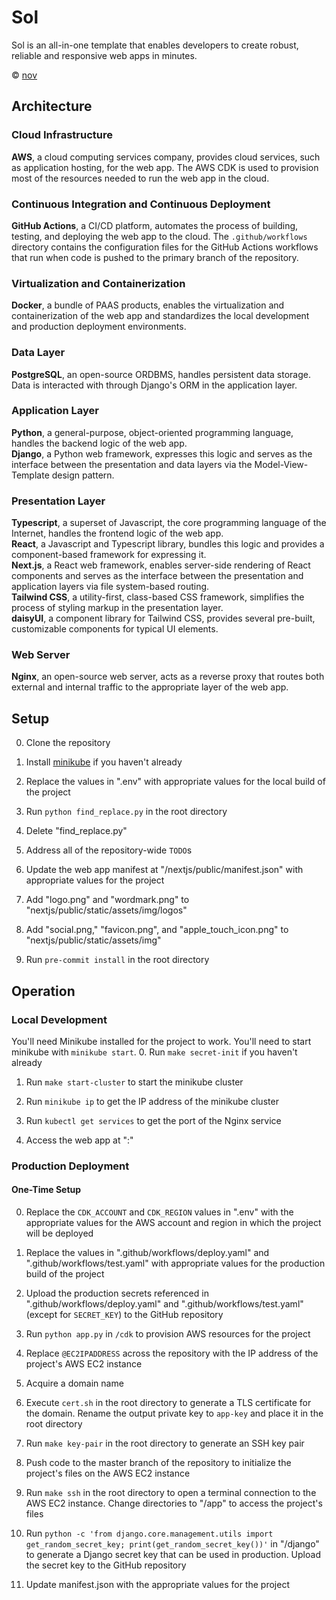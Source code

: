 # Sol

Sol is an all-in-one template that enables developers to create robust, reliable and responsive web apps in minutes.

© [nov](https://github.com/nov-solutions)

## Architecture

### Cloud Infrastructure

**AWS**, a cloud computing services company, provides cloud services, such as application hosting, for the web app. The AWS CDK is used to provision most of the resources needed to run the web app in the cloud.

### Continuous Integration and Continuous Deployment

**GitHub Actions**, a CI/CD platform, automates the process of building, testing, and deploying the web app to the cloud. The `.github/workflows` directory contains the configuration files for the GitHub Actions workflows that run when code is pushed to the primary branch of the repository.

### Virtualization and Containerization

**Docker**, a bundle of PAAS products, enables the virtualization and containerization of the web app and standardizes the local development and production deployment environments.

### Data Layer

**PostgreSQL**, an open-source ORDBMS, handles persistent data storage.\
Data is interacted with through Django's ORM in the application layer.

### Application Layer

**Python**, a general-purpose, object-oriented programming language, handles the backend logic of the web app.\
**Django**, a Python web framework, expresses this logic and serves as the interface between the presentation and data layers via the Model-View-Template design pattern.

### Presentation Layer

**Typescript**, a superset of Javascript, the core programming language of the Internet, handles the frontend logic of the web app.\
**React**, a Javascript and Typescript library, bundles this logic and provides a component-based framework for expressing it.\
**Next.js**, a React web framework, enables server-side rendering of React components and serves as the interface between the presentation and application layers via file system-based routing.\
**Tailwind CSS**, a utility-first, class-based CSS framework, simplifies the process of styling markup in the presentation layer.\
**daisyUI**, a component library for Tailwind CSS, provides several pre-built, customizable components for typical UI elements.

### Web Server

**Nginx**, an open-source web server, acts as a reverse proxy that routes both external and internal traffic to the appropriate layer of the web app.

## Setup

0. Clone the repository

1. Install [minikube](https://minikube.sigs.k8s.io/docs/start/) if you haven't already

2. Replace the values in ".env" with appropriate values for the local build of the project

3. Run `python find_replace.py` in the root directory

4. Delete "find_replace.py"

5. Address all of the repository-wide `TODO`s

6. Update the web app manifest at "/nextjs/public/manifest.json" with appropriate values for the project

7. Add "logo.png" and "wordmark.png" to "nextjs/public/static/assets/img/logos"

8. Add "social.png," "favicon.png", and "apple_touch_icon.png" to "nextjs/public/static/assets/img"

9. Run `pre-commit install` in the root directory

## Operation

### Local Development

You'll need Minikube installed for the project to work. You'll need to start minikube with `minikube start`. 0. Run `make secret-init` if you haven't already

1. Run `make start-cluster` to start the minikube cluster

2. Run `minikube ip` to get the IP address of the minikube cluster

3. Run `kubectl get services` to get the port of the Nginx service

4. Access the web app at "<minikube-ip>:<nginx-port>"

### Production Deployment

#### One-Time Setup

0. Replace the `CDK_ACCOUNT` and `CDK_REGION` values in ".env" with the appropriate values for the AWS account and region in which the project will be deployed

1. Replace the values in ".github/workflows/deploy.yaml" and ".github/workflows/test.yaml" with appropriate values for the production build of the project

2. Upload the production secrets referenced in ".github/workflows/deploy.yaml" and ".github/workflows/test.yaml" (except for `SECRET_KEY`) to the GitHub repository

3. Run `python app.py` in `/cdk` to provision AWS resources for the project

4. Replace `@EC2IPADDRESS` across the repository with the IP address of the project's AWS EC2 instance

5. Acquire a domain name

6. Execute `cert.sh` in the root directory to generate a TLS certificate for the domain. Rename the output private key to `app-key` and place it in the root directory

7. Run `make key-pair` in the root directory to generate an SSH key pair

8. Push code to the master branch of the repository to initialize the project's files on the AWS EC2 instance

9. Run `make ssh` in the root directory to open a terminal connection to the AWS EC2 instance. Change directories to "/app" to access the project's files

10. Run `python -c 'from django.core.management.utils import get_random_secret_key; print(get_random_secret_key())'` in "/django" to generate a Django secret key that can be used in production. Upload the secret key to the GitHub repository

11. Update manifest.json with the appropriate values for the project

